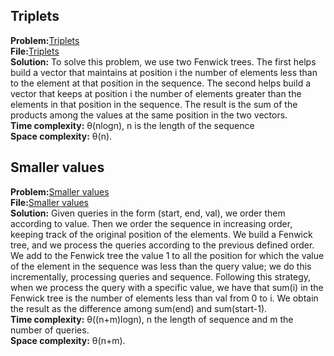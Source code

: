 ## Triplets
**Problem:**[Triplets](https://github.com/rossanoventurini/CompetitiveProgramming/blob/master/Exams/Text14022018.pdf) \
**File:**[Triplets](https://github.com/eleonoradgr/CompetitiveProgramming/blob/master/Lecture14/triplets.cpp) \
**Solution:** To solve this problem, we use two Fenwick trees. The first helps build a vector that maintains at position i the number of elements less than to the element at that position in the sequence. The second helps build a vector that keeps at position i the number of elements greater than the elements in that position in the sequence.
The result is the sum of the products among the values at the same position in the two vectors.\
**Time complexity:** &theta;(nlogn), n is the length of the sequence\
**Space complexity:** &theta;(n).

## Smaller values
**Problem:**[Smaller values](https://github.com/rossanoventurini/CompetitiveProgramming/blob/master/Exams/Text14012019.pdf) \
**File:**[Smaller values](https://github.com/eleonoradgr/CompetitiveProgramming/blob/master/Lecture14/smallerValues.cpp) \
**Solution:**  Given queries in the form (start, end, val), we order them according to value. Then we order the sequence in increasing order, keeping track of the original position of the elements. We build a Fenwick tree, and we process the queries according to the previous defined order.
We add to the Fenwick tree the value 1 to all the position for which the value of the element in the sequence was less than the query value; we do this incrementally, processing queries and sequence.
Following this strategy, when we process the query with a specific value, we have that sum(i) in the Fenwick tree is the number of elements less than val from 0 to i. We obtain the result as the difference among sum(end) and sum(start-1).\
**Time complexity:** &theta;((n+m)logn), n the length of sequence and m the number of queries. \
**Space complexity:** &theta;(n+m).